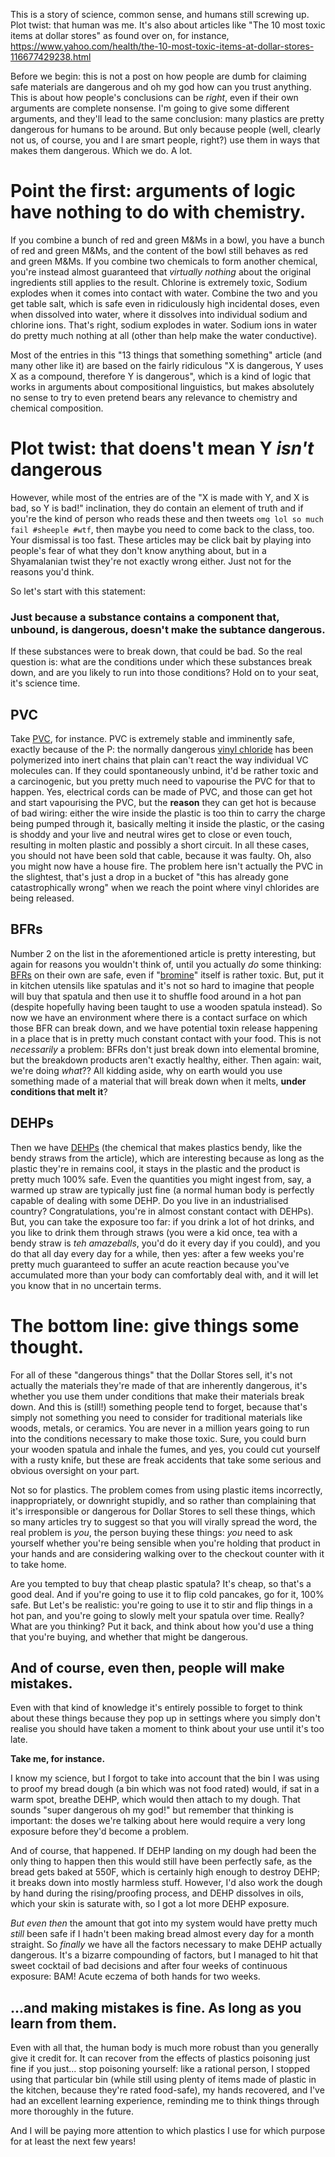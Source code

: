 This is a story of science, common sense, and humans still screwing up. Plot twist: that human was me.  It's also about articles like "The 10 most toxic items at dollar stores" as found over on, for instance, https://www.yahoo.com/health/the-10-most-toxic-items-at-dollar-stores-116677429238.html

Before we begin: this is not a post on how people are dumb for claiming safe materials are dangerous and oh my god how can you trust anything. This is about how people's conclusions can be *right*, even if their own arguments are complete nonsense. I'm going to give some different arguments, and they'll lead to the same conclusion: many plastics are pretty dangerous for humans to be around. But only because people (well, clearly not us, of course, you and I are smart people, right?) use them in ways that makes them dangerous. Which we do. A lot.

# Point the first: arguments of logic have nothing to do with chemistry.

If you combine a bunch of red and green M&Ms in a bowl, you have a bunch of red and green M&Ms, and the content of the bowl still behaves as red and green M&Ms. If you combine two chemicals to form another chemical, you're instead almost guaranteed that *virtually nothing* about the original ingredients still applies to the result. Chlorine is extremely toxic, Sodium explodes when it comes into contact with water. Combine the two and you get table salt, which is safe even in ridiculously high incidental doses, even when dissolved into water, where it dissolves into individual sodium and chlorine ions. That's right, sodium explodes in water. Sodium ions in water do pretty much nothing at all (other than help make the water conductive).

Most of the entries in this "13 things that something something" article (and many other like it) are based on the fairly ridiculous "X is dangerous, Y uses X as a compound, therefore Y is dangerous", which is a kind of logic that works in arguments about compositional linguistics, but makes absolutely no sense to try to even pretend bears any relevance to chemistry and chemical composition.

# Plot twist: that doens't mean Y *isn't* dangerous

However, while most of the entries are of the "X is made with Y, and X is bad, so Y is bad!" inclination, they do contain an element of truth and if you're the kind of person who reads these and then tweets `omg lol so much fail #sheeple #wtf`, then maybe you need to come back to the class, too. Your dismissal is too fast. These articles may be click bait by playing into people's fear of what they don't know anything about, but in a Shyamalanian twist they're not exactly wrong either. Just not for the reasons you'd think.

So let's start with this statement:

### **Just because a substance contains a component that, unbound, is dangerous, doesn't make the subtance dangerous.**

If these substances were to break down, that could be bad. So the real question is: what are the conditions under which these substances break down, and are you likely to run into those conditions? Hold on to your seat, it's science time.

## PVC

Take [PVC](https://en.wikipedia.org/wiki/Polyvinyl_chloride), for instance. PVC is extremely stable and imminently safe, exactly because of the P: the normally dangerous [vinyl chloride](https://en.wikipedia.org/wiki/Vinyl_chloride) has been polymerized into inert chains that plain can't react the way individual VC molecules can. If they could spontaneously unbind, it'd be rather toxic and a carcinogenic, but you pretty much need to vapourise the PVC for that to happen. Yes, electrical cords can be made of PVC, and those can get hot and start vapourising  the PVC, but the **reason** they can get hot is because of bad wiring: either the wire inside the plastic is too thin to carry the charge being pumped through it, basically melting it inside the plastic, or the casing is shoddy and your live and neutral wires get to close or even touch, resulting in molten plastic and possibly a short circuit. In all these cases, you should not have been sold that cable, because it was faulty. Oh, also you might now have a house fire. The problem here isn't actually the PVC in the slightest, that's just a drop in a bucket of "this has already gone catastrophically wrong" when we reach the point where vinyl chlorides are being released.

## BFRs

Number 2 on the list in the aforementioned article is pretty interesting, but again for reasons you wouldn't think of, until you actually *do* some thinking: [BFRs](https://en.wikipedia.org/wiki/Brominated_flame_retardant) on their own are safe, even if "[bromine](https://en.wikipedia.org/wiki/Bromine)" itself is rather toxic. But, put it in kitchen utensils like spatulas and it's not so hard to imagine that people will buy that spatula and then use it to shuffle food around in a hot pan (despite hopefully having been taught to use a wooden spatula instead). So now we have an environment where there is a contact surface on which those BFR can break down, and we have potential toxin release happening in a place that is in pretty much constant contact with your food. This is not *necessarily* a problem: BFRs don't just break down into elemental bromine, but the breakdown products aren't exactly healthy, either. Then again: wait, we're doing *what*?? All kidding aside, why on earth would you use something made of a material that will break down when it melts,  **under conditions that melt it**?

## DEHPs

Then we have [DEHPs](https://en.wikipedia.org/wiki/Bis%282-ethylhexyl%29_phthalate) (the chemical that makes plastics bendy, like the bendy straws from the article), which are interesting because as long as the plastic they're in remains cool, it stays in the plastic and the product is pretty much 100% safe. Even the quantities you might ingest from, say, a warmed up straw are typically just fine (a normal human body is perfectly capable of dealing with some DEHP. Do you live in an industrialised country? Congratulations, you're in almost constant contact with DEHPs). But, you can take the exposure too far: if you drink a lot of hot drinks, and you like to drink them through straws (you were a kid once, tea with a bendy straw is *teh amazeballs*, you'd do it every day if you could), and you do that all day every day for a while, then yes: after a few weeks you're pretty much guaranteed to suffer an acute reaction because you've accumulated more than your body can comfortably deal with, and it will let you know that in no uncertain terms.

# The bottom line: give things some thought.

For all of these "dangerous things" that the Dollar Stores sell,  it's not actually the materials they're made of that are inherently dangerous, it's whether you use them under conditions that make their materials break down. And this is (still!) something people tend to forget, because that's simply not something you need to consider for traditional materials like woods, metals, or ceramics. You are never in a million years going to run into the conditions necessary to make those toxic. Sure, you could burn your wooden spatula and inhale the fumes, and yes, you could cut yourself with a rusty knife, but these are freak accidents that take some serious and obvious oversight on your part.

Not so for plastics. The problem comes from using plastic items incorrectly, inappropriately, or downright stupidly, and so rather than complaining that it's irresponsible or dangerous for Dollar Stores to sell these things, which so many articles try to suggest so that you will virally spread the word, the real problem is *you*, the person buying these things: *you* need to ask yourself whether you're being sensible when you're holding that product in your hands and are considering walking over to the checkout counter with it to take home.

Are you tempted to buy that cheap plastic spatula? It's cheap, so that's a good deal. And if you're going to use it to flip cold pancakes, go for it, 100% safe. But Let's be realistic: you're going to use it to stir and flip things in a hot pan, and you're going to slowly melt your spatula over time. Really? What are you thinking? Put it back, and think about how you'd use a thing that you're buying, and whether that might be dangerous.

## And of course, even then, people will make mistakes. 

Even with that kind of knowledge it's entirely possible to forget to think about these things because they pop up in settings where you simply don't realise you should have taken a moment to think about your use until it's too late.

**Take me, for instance.**

I know my science, but I forgot to take into account that the bin I was using to proof my bread dough (a bin which was not food rated) would, if sat in a warm spot, breathe  DEHP, which would then attach to my dough. That sounds "super dangerous oh my god!" but remember that thinking is important: the doses we're talking about here would require a very long exposure before they'd become a problem.

And of course, that happened. If DEHP landing on my dough had been the only thing to happen then this would still have been perfectly safe, as the bread gets baked at 550F, which is certainly high enough to destroy DEHP; it breaks down into mostly harmless stuff. However, I'd also work the dough by hand during the rising/proofing process, and DEHP dissolves in oils, which your skin is saturate with, so I got a lot more DEHP exposure.

*But even then* the amount that got into my system would have pretty much *still* been safe if I hadn't been making bread almost every day for a month straight. So *finally* we have all the factors necessary to make DEHP actually dangerous. It's a bizarre compounding of factors, but I managed to hit that sweet cocktail of bad decisions and after four weeks of continuous exposure: BAM! Acute eczema of both hands for two weeks.

## ...and making mistakes is fine. As long as you learn from them.

Even with all that, the human body is much more robust than you generally give it credit for. It can recover from the effects of plastics poisoning just fine if you just... stop poisoning yourself: like a rational person, I stopped using that particular bin (while still using plenty of items made of plastic in the kitchen, because they're rated food-safe), my hands recovered, and I've had an excellent learning experience, reminding me to think things through more thoroughly in the future.

And I will be paying more attention to which plastics I use for which purpose for at least the next few years!